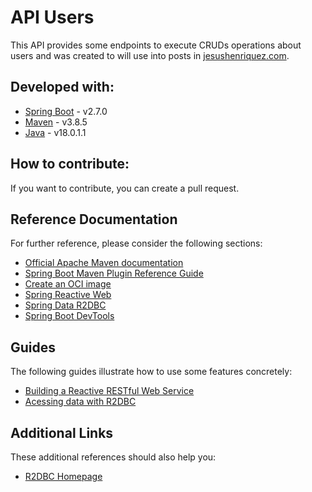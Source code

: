 # API Users

This API provides some endpoints to execute CRUDs operations about users and was created to will use into posts in [jesushenriquez.com](https://jesushenriquez.com).

## Developed with:

* [Spring Boot](https://spring.io/projects/spring-boot) - v2.7.0
* [Maven](https://maven.apache.org/) - v3.8.5
* [Java](https://jdk.java.net/) - v18.0.1.1

## How to contribute:

If you want to contribute, you can create a pull request.

## Reference Documentation

For further reference, please consider the following sections:

* [Official Apache Maven documentation](https://maven.apache.org/guides/index.html)
* [Spring Boot Maven Plugin Reference Guide](https://docs.spring.io/spring-boot/docs/2.7.0/maven-plugin/reference/html/)
* [Create an OCI image](https://docs.spring.io/spring-boot/docs/2.7.0/maven-plugin/reference/html/#build-image)
* [Spring Reactive Web](https://docs.spring.io/spring-boot/docs/2.7.0/reference/htmlsingle/#web.reactive)
* [Spring Data R2DBC](https://docs.spring.io/spring-boot/docs/2.7.0/reference/htmlsingle/#boot-features-r2dbc)
* [Spring Boot DevTools](https://docs.spring.io/spring-boot/docs/2.7.0/reference/htmlsingle/#using-boot-devtools)

## Guides

The following guides illustrate how to use some features concretely:

* [Building a Reactive RESTful Web Service](https://spring.io/guides/gs/reactive-rest-service/)
* [Acessing data with R2DBC](https://spring.io/guides/gs/accessing-data-r2dbc/)

## Additional Links

These additional references should also help you:

* [R2DBC Homepage](https://r2dbc.io)

